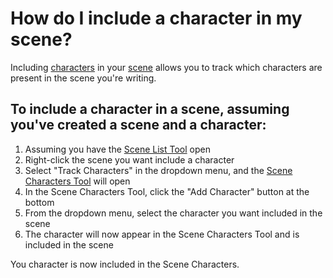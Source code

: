 # How do I include a character in my scene?

Including [characters](/What%20is/a%20Character.md) in your [scene](/What%20is/a%20Scene.md) allows you to track which characters are present in the scene you're writing. 

## To include a character in a scene, assuming you've created a scene and a character:

1. Assuming you have the [Scene List Tool](/What%20can%20I%20do%20with/the%20Scene%20List%20Tool.md) open
2. Right-click the scene you want include a character
3. Select "Track Characters" in the dropdown menu, and the [Scene Characters Tool](/What%20can%20I%20do%20with/the%20Scene%20Characters%20Tool.md) will open
4. In the Scene Characters Tool, click the "Add Character" button at the bottom
5. From the dropdown menu, select the character you want included in the scene
6. The character will now appear in the Scene Characters Tool and is included in the scene

You character is now included in the Scene Characters.
